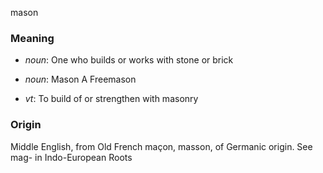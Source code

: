 mason
### Meaning
+ _noun_: One who builds or works with stone or brick
+ _noun_: Mason A Freemason

+ _vt_: To build of or strengthen with masonry

### Origin

Middle English, from Old French maçon, masson, of Germanic origin. See mag- in Indo-European Roots
